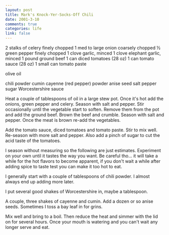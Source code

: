 ```yaml
--- 
layout: post
title: Mark's Knock-Yer-Socks-Off Chili
date: 2001-3-10
comments: true
categories: life
link: false
---
```

2 stalks of celery finely chopped
1 med to large onion coarsely chopped
½ green pepper finely chopped
1 clove garlic, minced
1 clove elephant garlic, minced
1 pound ground beef
1 can diced tomatoes (28 oz)
1 can tomato sauce (28 oz)
1 small can tomato paste

olive oil

chili powder
cumin
cayenne (red pepper) powder
anise seed
salt
pepper
sugar
Worcestershire sauce

Heat a couple of tablespoons of oil in a large stew pot. Once it's hot add the onions, green                                  pepper and celery. Season with salt and pepper. Stir occasionally until the vegetable start to                                  soften. Remove them from the pot and add the ground beef. Brown the beef and crumble. Season                                  with salt and pepper. Once the meat is brown re-add the vegetables.

Add the tomato sauce, diced tomatoes and tomato paste. Stir to mix well. Re-season with                                  more salt and pepper. Also add a pinch of sugar to cut the acid taste of the tomatoes.

I season without measuring so the following are just estimates. Experiment on your own                                  until it tastes the way you want. Be careful tho... it will take a while for the hot                                  flavors to become apparent, if you don't wait a while after adding spice to taste test                                  you can make it too hot to eat.

I generally start with a couple of tablespoons of chili powder. I almost always end up                                  adding more later.

I put several good shakes of Worcestershire in, maybe a tablespoon.

A couple, three shakes of cayenne and cumin. Add a dozen or so anise seeds. Sometimes                                  I toss a bay leaf in for grins.

Mix well and bring to a boil. Then reduce the heat and simmer with the lid on for                                  several hours. Once your mouth is watering and you can't wait any longer serve and eat.
